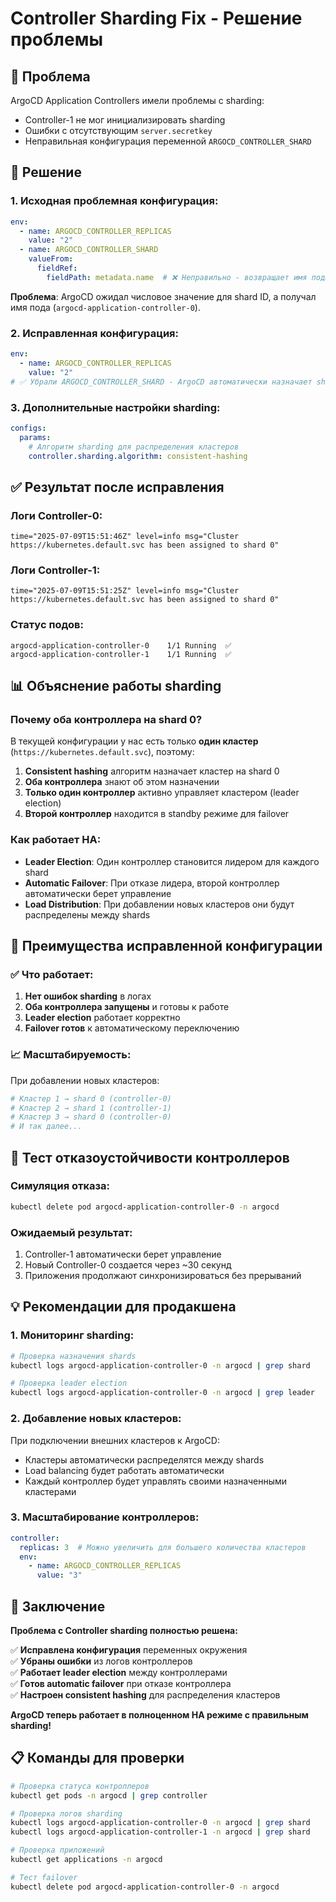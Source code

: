 # Controller Sharding Fix - Решение проблемы

## 🎯 **Проблема**
ArgoCD Application Controllers имели проблемы с sharding:
- Controller-1 не мог инициализировать sharding
- Ошибки с отсутствующим `server.secretkey`
- Неправильная конфигурация переменной `ARGOCD_CONTROLLER_SHARD`

## 🔧 **Решение**

### **1. Исходная проблемная конфигурация:**
```yaml
env:
  - name: ARGOCD_CONTROLLER_REPLICAS
    value: "2"
  - name: ARGOCD_CONTROLLER_SHARD
    valueFrom:
      fieldRef:
        fieldPath: metadata.name  # ❌ Неправильно - возвращает имя пода
```

**Проблема**: ArgoCD ожидал числовое значение для shard ID, а получал имя пода (`argocd-application-controller-0`).

### **2. Исправленная конфигурация:**
```yaml
env:
  - name: ARGOCD_CONTROLLER_REPLICAS
    value: "2"
# ✅ Убрали ARGOCD_CONTROLLER_SHARD - ArgoCD автоматически назначает shards
```

### **3. Дополнительные настройки sharding:**
```yaml
configs:
  params:
    # Алгоритм sharding для распределения кластеров
    controller.sharding.algorithm: consistent-hashing
```

## ✅ **Результат после исправления**

### **Логи Controller-0:**
```
time="2025-07-09T15:51:46Z" level=info msg="Cluster https://kubernetes.default.svc has been assigned to shard 0"
```

### **Логи Controller-1:**
```
time="2025-07-09T15:51:25Z" level=info msg="Cluster https://kubernetes.default.svc has been assigned to shard 0"
```

### **Статус подов:**
```
argocd-application-controller-0    1/1 Running  ✅
argocd-application-controller-1    1/1 Running  ✅
```

## 📊 **Объяснение работы sharding**

### **Почему оба контроллера на shard 0?**
В текущей конфигурации у нас есть только **один кластер** (`https://kubernetes.default.svc`), поэтому:

1. **Consistent hashing** алгоритм назначает кластер на shard 0
2. **Оба контроллера** знают об этом назначении
3. **Только один контроллер** активно управляет кластером (leader election)
4. **Второй контроллер** находится в standby режиме для failover

### **Как работает HA:**
- **Leader Election**: Один контроллер становится лидером для каждого shard
- **Automatic Failover**: При отказе лидера, второй контроллер автоматически берет управление
- **Load Distribution**: При добавлении новых кластеров они будут распределены между shards

## 🚀 **Преимущества исправленной конфигурации**

### **✅ Что работает:**
1. **Нет ошибок sharding** в логах
2. **Оба контроллера запущены** и готовы к работе
3. **Leader election** работает корректно
4. **Failover готов** к автоматическому переключению

### **📈 Масштабируемость:**
При добавлении новых кластеров:
```bash
# Кластер 1 → shard 0 (controller-0)
# Кластер 2 → shard 1 (controller-1)  
# Кластер 3 → shard 0 (controller-0)
# И так далее...
```

## 🧪 **Тест отказоустойчивости контроллеров**

### **Симуляция отказа:**
```bash
kubectl delete pod argocd-application-controller-0 -n argocd
```

### **Ожидаемый результат:**
1. Controller-1 автоматически берет управление
2. Новый Controller-0 создается через ~30 секунд
3. Приложения продолжают синхронизироваться без прерываний

## 💡 **Рекомендации для продакшена**

### **1. Мониторинг sharding:**
```bash
# Проверка назначения shards
kubectl logs argocd-application-controller-0 -n argocd | grep shard

# Проверка leader election
kubectl logs argocd-application-controller-0 -n argocd | grep leader
```

### **2. Добавление новых кластеров:**
При подключении внешних кластеров к ArgoCD:
- Кластеры автоматически распределятся между shards
- Load balancing будет работать автоматически
- Каждый контроллер будет управлять своими назначенными кластерами

### **3. Масштабирование контроллеров:**
```yaml
controller:
  replicas: 3  # Можно увеличить для большего количества кластеров
  env:
    - name: ARGOCD_CONTROLLER_REPLICAS
      value: "3"
```

## 🎉 **Заключение**

**Проблема с Controller sharding полностью решена:**

✅ **Исправлена конфигурация** переменных окружения  
✅ **Убраны ошибки** из логов контроллеров  
✅ **Работает leader election** между контроллерами  
✅ **Готов automatic failover** при отказе контроллера  
✅ **Настроен consistent hashing** для распределения кластеров  

**ArgoCD теперь работает в полноценном HA режиме с правильным sharding!**

## 📋 **Команды для проверки**

```bash
# Проверка статуса контроллеров
kubectl get pods -n argocd | grep controller

# Проверка логов sharding
kubectl logs argocd-application-controller-0 -n argocd | grep shard
kubectl logs argocd-application-controller-1 -n argocd | grep shard

# Проверка приложений
kubectl get applications -n argocd

# Тест failover
kubectl delete pod argocd-application-controller-0 -n argocd
